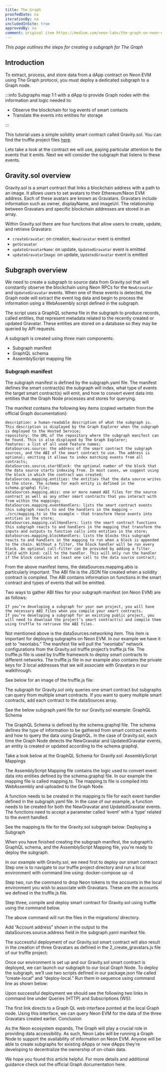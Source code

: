 ```yaml
---
title: The Graph
proofedDate: na
iterationBy: na
includedInSite: true
approvedBy: na
comment: original item https://medium.com/neon-labs/the-graph-on-neon-evm-enabling-efficient-on-chain-dapp-data-querying-d5c73e3c6bb1
---
```


*This page outlines the steps for creating a subgraph for The Graph*

<!-- Prerequisites -- what are they?! 

Truffle?
Docker compose?

-->


## Introduction

To extract, process, and store data from a dApp contract on Neon EVM using The Graph protocol, you must deploy a dedicated subgraph to a Graph node. 

:::info
Subgraphs map 1:1 with a dApp to provide Graph nodes with the information and logic needed to:
- Observe the blockchain for log events of smart contacts
- Translate the events into entities for storage

:::

This tutorial uses a simple solidity smart contract called Gravity.sol. You can find the truffle project files [here](https://github.com/neonlabsorg/examples/tree/main/the-graph-integration).

Lets take a look at the contract we will use, paying particular attention to the events that it emits. Next we will consider the subgraph that listens to these events.

## Gravity.sol overview

Gravity.sol is a smart contract that links a blockchain address with a path to an image. It allows users to set avatars to their Ethereum/Neon EVM address. Each of these avatars are known as Gravatars. Gravatars include information such as owner, displayName, and imageUrl. The relationship between Gravatars and specific blockchain addresses are stored in an array.

Within Gravity.sol there are four functions that allow users to create, update, and retrieve Gravatars:

- `createGravatar`: on creation, `NewGravatar` event is emitted
- `getGravatar`
- `updateGravatarName`: on update, `UpdatedGravatar` event is emitted
- `updateGravatarImage`: on update, `UpdatedGravatar` event is emitted


## Subgraph overview

We need to create a subgraph to source data from Gravity.sol that will constantly observe the blockchain using Neon RPCs for the `NewGravatar` and `UpdatedGravatar` events. When one of these events is detected, the Graph node will extract the event log data and begin to process the information using a WebAssembly script defined in the subgraph.

The script uses a GraphQL schema file in the subgraph to produce records, called entities, that represent metadata related to the recently created or updated Gravatar. These entities are stored on a database so they may be queried by API requests.

A subgraph is created using three main components: 
- Subgraph manifest
- GraphQL schema
- AssemblyScript mapping file

### Subgraph manifest

The subgraph manifest is defined by the subgraph.yaml file. The manifest defines the smart contract(s) the subgraph will index, what type of events the target smart contract(s) will emit, and how to convert event data into entities that the Graph Node processes and stores for querying.

The manifest contains the following key items (copied verbatim from the official Graph documentation):

    description: a human-readable description of what the subgraph is. This description is displayed by the Graph Explorer when the subgraph is deployed to the Hosted Service;
    repository: the URL of the repository where the subgraph manifest can be found. This is also displayed by The Graph Explorer;
    features: a list of all used feature names;
    dataSources.source: the address of the smart contract the subgraph sources, and the ABI of the smart contract to use. The address is optional; omitting it allows to index matching events from all contracts;
    dataSources.source.startBlock: the optional number of the block that the data source starts indexing from. In most cases, we suggest using the block in which the contract was created;
    dataSources.mapping.entities: the entities that the data source writes to the store. The schema for each entity is defined in the schema.graphql file;
    dataSources.mapping.abis: one or more named ABI files for the source contract as well as any other smart contracts that you interact with from within the mappings;
    dataSources.mapping.eventHandlers: lists the smart contract events this subgraph reacts to and the handlers in the mapping — ./src/mapping.ts in the example — that transform these events into entities in the store;
    dataSources.mapping.callHandlers: lists the smart contract functions this subgraph reacts to and handlers in the mapping that transform the inputs and outputs to function calls into entities in the store;
    dataSources.mapping.blockHandlers: lists the blocks this subgraph reacts to and handlers in the mapping to run when a block is appended to the chain. Without a filter, the block handler will be run every block. An optional call-filter can be provided by adding a filter field with kind: call to the handler. This will only run the handler if the block contains at least one call to the data source contract;

From the above manifest items, the dataSources.mapping.abis is particularly important. The ABI file is the JSON file created when a solidity contract is compiled. The ABI contains information on functions in the smart contract and types of events that will be emitted.

Two ways to gather ABI files for your subgraph manifest (on Neon EVM) are as follows:

    If you’re developing a subgraph for your own project, you will have the necessary ABI files when you compile your smart contracts.
    If you’re developing a subgraph for an existing public project, you will need to download the project’s smart contract(s) and compile them using truffle to retrieve the ABI files.

Not mentioned above is the dataSources.networking item. This item is important for deploying subgraphs on Neon EVM. In our example we have it set to “neonlabs.” The manifest file will pull the “neonlabs” network configurations from the Gravity.sol truffle project’s truffle.js file. The truffle.js file is used by truffle framework to deploy smart contracts to different networks. The truffle.js file in our example also contains the private keys for 3 local addresses that we will associate with Gravatars in our walkthrough.

See below for an image of the truffle.js file:

The subgraph for Gravity.sol only queries one smart contract but subgraphs can query from multiple smart contracts. If you want to query multiple smart contracts, add each contract to the dataSources array.

See the below subgraph.yaml file for our Gravity.sol example:
GraphQL Schema

The GraphQL Schema is defined by the schema.graphql file. The schema defines the type of information to be gathered from smart contract events and how to query the data using GraphQL. In the case of Gravity.sol, each time the Graph Node detects the NewGravatar and UpdatedGravatar events, an entity is created or updated according to the schema.graphql.

Take a look below at the GraphQL Schema for Gravity.sol:
AssemblyScript Mappings

The AssemblyScript Mapping file contains the logic used to convert event data into entities defined by the schema.graphql file. In our example the mapping file is called mapping.ts. The mapping.ts file is compiled into WebAssembly and uploaded to the Graph Node.

A function needs to be created in the mapping.ts file for each event handler defined in the subgraph.yaml file. In the case of our example, a function needs to be created for both the NewGravatar and UpdatedGravatar events. The functions need to accept a parameter called ‘event’ with a ‘type’ related to the event handled.

See the mapping.ts file for the Gravity.sol subgraph below:
Deploying a Subgraph

When you have finished creating the subgraph manifest, the subgraph’s GraphQL schema, and the AssemblyScript Mapping file, you’re ready to deploy the subgraph.

In our example with Gravity.sol, we need first to deploy our smart contract Step one is to navigate to our truffle project directory and run a local environment with command line using: docker-compose up -d

Step two, run the command to drop Neon tokens to the accounts in the local environment you wish to associate with Gravatars. These are the accounts we defined in the truffle.js file.

Step three, compile and deploy smart contract for Gravity.sol using truffle using the command below.

The above command will run the files in the migrations/ directory.

Add “Account address” shown in the output to the dataSources.source.address field in the subgraph.yaml manifest file.

The successful deployment of our Gravity.sol smart contract will also result in the creation of three Gravatars as defined in the 2_create_gravatars.js file of our truffle project:

Once our environment is set up and our Gravity.sol smart contract is deployed, we can launch our subgraph to our local Graph Node. To deploy the subgraph, we’ll use two scripts defined in our package.json file called “create-local” and “deploy-local.” Run them in sequence using command line as shown below:

Upon successful deployment we should see the following two links in command line under Queries (HTTP) and Subscriptions (WS):

The first link directs to a Graph QL web interface pointed at the local Graph node. Using this interface, we can query Neon EVM for the data of the three Gravatars created earlier.
Conclusion

As the Neon ecosystem expands, The Graph will play a crucial role in providing data accessibility. As such, Neon Labs will be running a Graph Node to support the availability of information on Neon EVM. Anyone will be able to create subgraphs for existing dApps or new dApps they’re developing to decentralize the ownership of on-chain data.

We hope you found this article helpful. For more details and additional guidance check out the official Graph documentation here.